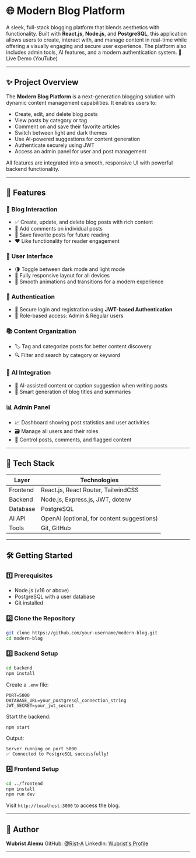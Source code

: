 # 🌐 Modern Blog Platform

A sleek, full-stack blogging platform that blends aesthetics with functionality. Built with **React.js**, **Node.js**, and **PostgreSQL**, this application allows users to create, interact with, and manage content in real-time while offering a visually engaging and secure user experience. The platform also includes admin tools, AI features, and a modern authentication system.
🔴 Live Demo (YouTube)

---

## ✨ Project Overview

The **Modern Blog Platform** is a next-generation blogging solution with dynamic content management capabilities. It enables users to:

* Create, edit, and delete blog posts
* View posts by category or tag
* Comment on and save their favorite articles
* Switch between light and dark themes
* Use AI-powered suggestions for content generation
* Authenticate securely using JWT
* Access an admin panel for user and post management

All features are integrated into a smooth, responsive UI with powerful backend functionality.

---

## 🚀 Features

### 📝 Blog Interaction

* ✅ Create, update, and delete blog posts with rich content
* 💬 Add comments on individual posts
* 📌 Save favorite posts for future reading
* ❤️ Like functionality for reader engagement

### 🎨 User Interface

* 🌗 Toggle between dark mode and light mode
* 📱 Fully responsive layout for all devices
* 🔄 Smooth animations and transitions for a modern experience

### 🔐 Authentication

* 🔑 Secure login and registration using **JWT-based Authentication**
* 👥 Role-based access: Admin & Regular users

### 📚 Content Organization

* 🏷️ Tag and categorize posts for better content discovery
* 🔍 Filter and search by category or keyword

### 🧠 AI Integration

* 🤖 AI-assisted content or caption suggestion when writing posts
* 🧾 Smart generation of blog titles and summaries

### 📊 Admin Panel

* 📈 Dashboard showing post statistics and user activities
* 🗃️ Manage all users and their roles
* 🧹 Control posts, comments, and flagged content

---

## 🧰 Tech Stack

| Layer    | Technologies                               |
| -------- | ------------------------------------------ |
| Frontend | React.js, React Router, TailwindCSS        |
| Backend  | Node.js, Express.js, JWT, dotenv           |
| Database | PostgreSQL                                 |
| AI API   | OpenAI (optional, for content suggestions) |
| Tools    | Git, GitHub                |

---

## 🛠️ Getting Started

### 1️⃣ Prerequisites

* Node.js (v16 or above)
* PostgreSQL with a user database
* Git installed

### 2️⃣ Clone the Repository

```bash
git clone https://github.com/your-username/modern-blog.git
cd modern-blog
```

### 3️⃣ Backend Setup

```bash
cd backend
npm install
```

Create a `.env` file:

```env
PORT=5000
DATABASE_URL=your_postgresql_connection_string
JWT_SECRET=your_jwt_secret
```

Start the backend:

```bash
npm start
```

Output:

```
Server running on port 5000
✅ Connected to PostgreSQL successfully!
```

### 4️⃣ Frontend Setup

```bash
cd ../frontend
npm install
npm run dev
```

Visit `http://localhost:3000` to access the blog.

---


## 👤 Author

**Wubrist Alemu**
GitHub: [@Rist-A](https://github.com/Rist-A)
LinkedIn: [Wubrist's Profile](https://www.linkedin.com/in/wubrist-alemu-bb307a361/)

---

